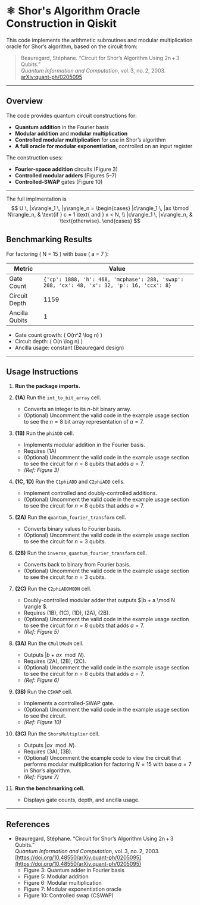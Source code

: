 # ⚛️ Shor's Algorithm Oracle Construction in Qiskit

This code implements the arithmetic subroutines and modular multiplication oracle for Shor’s algorithm, based on the circuit from:

> Beauregard, Stéphane. “Circuit for Shor’s Algorithm Using 2n + 3 Qubits.”  
> *Quantum Information and Computation*, vol. 3, no. 2, 2003.  
> [arXiv:quant-ph/0205095](https://doi.org/10.48550/arXiv.quant-ph/0205095)

---

## Overview

The code provides quantum circuit constructions for:

- **Quantum addition** in the Fourier basis  
- **Modular addition** and **modular multiplication**  
- **Controlled modular multiplication** for use in Shor’s algorithm  
- **A full oracle for modular exponentiation**, controlled on an input register

The construction uses:

- **Fourier-space addition** circuits (Figure 3)  
- **Controlled modular adders** (Figures 5–7)  
- **Controlled-SWAP** gates (Figure 10)

---

The full implmentation is $$
U \, |x\rangle_1 \, |y\rangle_n =
\begin{cases}
|c\rangle_1 \, |ax \bmod N\rangle_n, & \text{if } c = 1 \text{ and } x < N, \\
|c\rangle_1 \, |x\rangle_n, & \text{otherwise}.
\end{cases}
$$

## Benchmarking Results

For factoring \( N = 15 \) with base \( a = 7 \):

| Metric          | Value                                                                                     |
|-----------------|-------------------------------------------------------------------------------------------|
| Gate Count      | `{'cp': 1888, 'h': 468, 'mcphase': 288, 'swap': 208, 'cx': 48, 'x': 32, 'p': 16, 'ccx': 8}` |
| Circuit Depth   | 1159                                                                                      |
| Ancilla Qubits  | 1                                                                                         

- Gate count growth: \( O(n^2 \log n) \)  
- Circuit depth: \( O(n \log n) \)  
- Ancilla usage: constant (Beauregard design)

---

## Usage Instructions

1. **Run the package imports.**

2. **(1A)** Run the `int_to_bit_array` cell.  
   - Converts an integer to its $n$-bit binary array.  
   - (Optional) Uncomment the valid code in the example usage section to see the $n = 8$ bit array representation of $a = 7$.

3. **(1B)** Run the `phiADD` cell.  
   - Implements modular addition in the Fourier basis.
   - Requires (1A)
   - (Optional) Uncomment the valid code in the example usage section to see the circuit for $n = 8$ qubits that adds $a = 7$.
   - *(Ref: Figure 3)*

4. **(1C, 1D)** Run the `C1phiADD` and `C2phiADD` cells.  
   - Implement controlled and doubly-controlled additions.  
   - (Optional) Uncomment the valid code in the example usage section to see the circuit for $n = 8$ qubits that adds $a = 7$.

5. **(2A)** Run the `quantum_fourier_transform` cell.  
   - Converts binary values to Fourier basis.  
   - (Optional) Uncomment the valid code in the example usage section to see the circuit for $n = 3$ qubits.

6. **(2B)** Run the `inverse_quantum_fourier_transform` cell.  
   - Converts back to binary from Fourier basis.  
   - (Optional) Uncomment the valid code in the example usage section to see the circuit for $n = 3$ qubits.

7. **(2C)** Run the `C2phiADDMODN` cell.  
   - Doubly-controlled modular adder that outputs $|b + a \mod N \rangle $.  
   - Requires (1B), (1C), (1D), (2A), (2B).  
   - (Optional) Uncomment the valid code in the example usage section to see the circuit for $n = 8$ qubits that adds $a = 7$.
   - *(Ref: Figure 5)*

8. **(3A)** Run the `CMultModN` cell.  
   - Outputs $|b + ax \mod N \rangle$.  
   - Requires (2A), (2B), (2C).  
   - (Optional) Uncomment the valid code in the example usage section to see the circuit for $n = 8$ qubits that adds $a = 7$.
   - *(Ref: Figure 6)*

9. **(3B)** Run the `CSWAP` cell.  
   - Implements a controlled-SWAP gate.  
   - (Optional) Uncomment the valid code in the example usage section to see the circuit.
   - *(Ref: Figure 10)*

10. **(3C)** Run the `ShorsMultiplier` cell.  
    - Outputs $|ax \mod N \rangle$.  
    - Requires (3A), (3B).  
    - (Optional) Uncomment the example code to view the circuit that performs modular multiplication for factoring $N=15$ with base $a = 7$ in Shor’s algorithm.
    - *(Ref: Figure 7)*

11. **Run the benchmarking cell.**  
    - Displays gate counts, depth, and ancilla usage.

---

## References

- Beauregard, Stéphane. “Circuit for Shor’s Algorithm Using 2n + 3 Qubits.”  
  *Quantum Information and Computation*, vol. 3, no. 2, 2003.  
  [https://doi.org/10.48550/arXiv.quant-ph/0205095](https://doi.org/10.48550/arXiv.quant-ph/0205095)  
    - Figure 3: Quantum adder in Fourier basis  
    - Figure 5: Modular addition  
    - Figure 6: Modular multiplication  
    - Figure 7: Modular exponentiation oracle  
    - Figure 10: Controlled swap (CSWAP)
